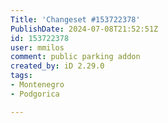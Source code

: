 ```yaml
---
Title: 'Changeset #153722378'
PublishDate: 2024-07-08T21:52:51Z
id: 153722378
user: mmilos
comment: public parking addon
created_by: iD 2.29.0
tags:
- Montenegro
- Podgorica

---
```

